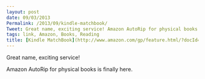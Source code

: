 ```yaml
---
layout: post
date: 09/03/2013
Permalink: /2013/09/kindle-matchbook/
Tweet: Great name, exciting service! Amazon AutoRip for physical books is finally here.
tags: link, Amazon, Books, Reading
title: [Kindle MatchBook](http://www.amazon.com/gp/feature.html/?docId=1001373341)
---
```


<p>Great name, exciting service!</p>

<p>Amazon AutoRip for physical books is finally here.</p>